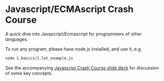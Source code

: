# Javascript/ECMAscript Crash Course

A quick dive into Javascript/Ecmascript for programmers of other languages.

To run any program, please have node.js installed, and use it, e.g.

```bash
node 1.basics/1.let_example.js
```

See the accompanying [Javascript Crash Course slide deck](https://nyu-computer-science.github.io/software-engineering/javascript-intro/#1) for discussion of some key concepts.
